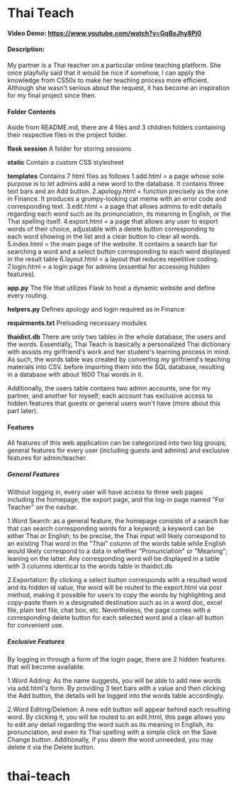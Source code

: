 # Thai Teach
#### Video Demo:  <https://www.youtube.com/watch?v=GqBxJhy8Pj0>
#### Description:

My partner is a Thai teacher on a particular online teaching platform. She once playfully said that it would be nice if somehow, I can apply the knowledge from CS50x to make her teaching process more efficient. Although she wasn't serious about the request, it has become an inspiration for my final project since then.


#### Folder Contents
Aside from README.md, there are 4 files and 3 children folders containing their respective files in the project folder.


**flask session**
A folder for storing sessions

**static**
Contain a custom CSS stylesheet

**templates**
Contains 7 html files as follows
1.add.html = a page whose sole purpose is to let admins add a new word to the database. It contains three text bars and an Add button.
2.apology.html = function precisely as the one in Finance. It produces a grumpy-looking cat meme with an error code and corresponding text.
3.edit.html = a page that allows admins to edit details regarding each word such as its pronunciation, its meaning in English, or the Thai spelling itself.
4.export.html = a page that allows any user to export words of their choice, adjustable with a delete button corresponding to each word showing in the list and a clear button to clear all words.
5.index.html = the main page of the website. It contains a search bar for searching a word and a select button corresponding to each word displayed in the result table
6.layout.html = a layout that reduces repetitive coding.
7.login.html = a login page for admins (essential for accessing hidden features).

**app.py**
The file that utilizes Flask to host a dynamic website and define every routing.

**helpers.py**
Defines apology and login required as in Finance

**requirments.txt**
Preloading necessary modules

**thaidict.db**
There are only two tables in the whole database, the users and the words. Essentially, Thai Teach is basically a personalized Thai dictionary with assists my girlfriend's work and her student's learning process in mind. As such, the words table was created by converting my girlfriend's teaching materials into CSV. before importing them into the SQL database, resulting in a database with about 1600 Thai words in it.

Additionally, the users table contains two admin accounts, one for my partner, and another for myself; each account has exclusive access to hidden features that guests or general users won't have (more about this part later).


#### Features
All features of this web application can be categorized into two big groups; general features for every user (including guests and admins) and exclusive features for admin/teacher.

##### General Features
Without logging in, every user will have access to three web pages including the homepage, the export page, and the log-in page named "For Teacher" on the navbar.

1.Word Search: as a general feature, the homepage consists of a search bar that can search corresponding words for a keyword; a keyword can be either Thai or English; to be precise, the Thai input will likely correspond to an existing Thai word in the "Thai" column of the words table while English would likely correspond to a data in whether "Pronunciation" or "Meaning"; leaning on the latter. Any corresponding word will be displayed in a table with 3 columns identical to the words table in thaidict.db

2.Exportation: By clicking a select button corresponds with a resulted word and its hidden id value, the word will be routed to the export.html via post method, making it possible for users to copy the words by highlighting and copy-paste them in a designated destination such as in a word doc, excel file, plain text file, chat box, etc. Nevertheless, the page comes with a corresponding delete button for each selected word and a clear-all button for convenient use.

##### Exclusive Features
By logging in through a form of the login page, there are 2 hidden features that will become available.

1.Word Adding: As the name suggests, you will be able to add new words via add.html's form. By providing 3 text bars with a value and then clicking the Add button, the details will be logged into the words table accordingly.

2.Word Editing/Deletion: A new edit button will appear behind each resulting word. By clicking it, you will be routed to an edit.html, this page allows you to edit any detail regarding the word such as its meaning in English, its pronunciation, and even its Thai spelling with a simple click on the Save Change button. Additionally, if you deem the word unneeded, you may delete it via the Delete button.

# thai-teach

